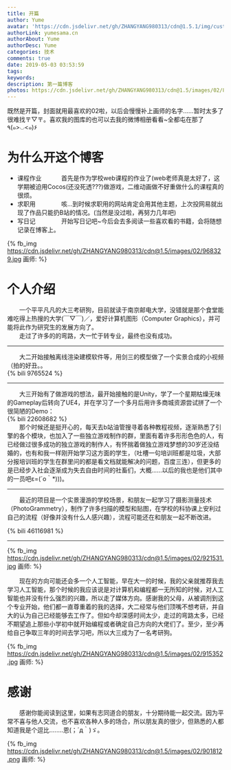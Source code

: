 ```yaml
---
title: 开篇
author: Yume
avatar: 'https://cdn.jsdelivr.net/gh/ZHANGYANG980313/cdn@1.5.1/img/custom/avatar.jpg'
authorLink: yumesama.cn
authorAbout: Yume
authorDesc: Yume
categories: 技术
comments: true
date: 2019-05-03 03:53:59
tags:
keywords:
description: 第一篇博客
photos: https://cdn.jsdelivr.net/gh/ZHANGYANG980313/cdn@1.5/images/02/897726.jpg
---
```

既然是开篇，封面就用最喜欢的02啦，以后会慢慢补上画师的名字......暂时太多了很难找〒▽〒。喜欢我的图库的也可以去我的微博相册看看~全都屯在那了٩(๑>◡<๑)۶ 
# 为什么开这个博客
 - 课程作业 　　　首先是作为学校web课程的作业了(web老师真是太好了，这学期被迫用Cocos(还没死透???)做游戏，二维动画做不好重做什么的课程真的很烦。
 - 求职用　　　　 咳...到时候求职用的网站肯定会用其他主题，上次投网易就出现了作品只能扔B站的情况。(当然是没过啦，再努力几年吧)
 - 写日记　　　　 开始写日记吧~今后会去多阅读一些喜欢看的书籍，会将随想记录在博客上。　

{% fb_img https://cdn.jsdelivr.net/gh/ZHANGYANG980313/cdn@1.5/images/02/968329.jpg 画师: %}
# 个人介绍
　　一个平平凡凡的大三考研狗，目前就读于南京邮电大学，没错就是那个食堂能难吃得上热搜的大学(￣▽￣)／，爱好计算机图形（Computer Graphics），并可能将此作为研究生的发展方向了。  
　　走过了许多的的弯路，大一忙于转专业，最终也没有成功。  
***

　　大二开始接触离线渲染建模软件等，用剑三的模型做了一个实景合成的小视频（拍的好丑。。  
{% bili 9765524 %}  

***

　　大三开始有了做游戏的想法，最开始接触的是Unity，学了一个星期枯燥无味的Gameplay后转向了UE4，并在学习了一个多月后用许多商城资源尝试拼了一个很简陋的Demo：  
{% bili 22608682 %}  
　　那个时候还是挺开心的，每天去b站油管搜寻着各种教程视频，逐渐熟悉了引擎的各个模块，也加入了一些独立游戏制作的群，里面有着许多形形色色的人，有已经做过很多成功的独立游戏的制作人，有怀揣着做独立游戏梦想的30岁还没结婚的，也有和我一样刚开始学习这方面的学生，（吐槽一句培训班都是垃圾，大部分报培训班的学生在群里问的都是看文档就能解决的问题，百度三连），但更多的是已经步入社会逐渐成为失去自由时间的社畜们，大概......以后的我也是他们其中的一员吧ε=(´ο｀*)))。  

***

    
　　最近的项目是一个实景漫游的学校场景，和朋友一起学习了摄影测量技术（PhotoGrammetry），制作了许多扫描的模型和贴图，在学校的科协课上安利过自己的流程（好像并没有什么人感兴趣），流程可能还在和朋友一起不断改进。

{% bili 46116981 %}

***

    
{% fb_img https://cdn.jsdelivr.net/gh/ZHANGYANG980313/cdn@1.5/images/02/921531.jpg 画师: %}
  
　　现在的方向可能还会多一个人工智能，早在大一的时候，我的父亲就推荐我去学习人工智能，那个时候的我应该说是对计算机和编程都一无所知的时候，对人工智能也并没有什么强烈的兴趣，所以走了媒体方向。感谢我的父母，从被调剂到这个专业开始，他们都一直尊重着的我的选择，大二经常与他们顶嘴不想考研，并自大的认为自己已经能够去工作了。但如今却深感时间太少，走过的弯路太多，已经不期望追上那些小学初中就开始编程或者确定自己方向的大佬们了。至少，至少再给自己争取三年的时间去学习吧，所以大三成为了一名考研狗。  

{% fb_img https://cdn.jsdelivr.net/gh/ZHANGYANG980313/cdn@1.5/images/02/915352.jpg 画师: %}

# 感谢
　　感谢你能阅读到这里，如果有志同道合的朋友，十分期待能一起交流。因为平常不喜与他人交流，也不喜欢各种人多的场合，所以朋友真的很少，但熟悉的人都知道我是个逗比........恩(；´д｀)ゞ。  

{% fb_img https://cdn.jsdelivr.net/gh/ZHANGYANG980313/cdn@1.5/images/02/901812.png 画师: %}
